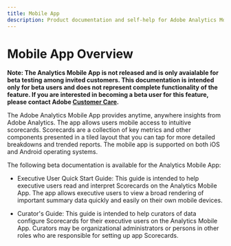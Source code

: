 ```yaml
---
title: Mobile App
description: Product documentation and self-help for Adobe Analytics Mobile App
---
```


# Mobile App Overview

**Note: The Analytics Mobile App is not released and is only avaialable for beta testing among invited customers. This documentation is intended only for beta users and does not represent complete functionality of the feature. If you are interested in becoming a beta user for this feature, please contact Adobe [Customer Care](https://helpx.adobe.com/contact/enterprise-support.ec.html).**

The Adobe Analytics Mobile App provides anytime, anywhere insights from Adobe Analytics.  The app allows users mobile access to intuitive scorecards. Scorecards are a collection of key metrics and other components presented in a tiled layout that you can tap for more detailed breakdowns and trended reports. The mobile app is supported on both iOS and Android operating systems.

The following beta documentation is available for the Analytics Mobile App:

* Executive User Quick Start Guide: This guide is intended to help executive users read and interpret Scorecards on the Analytics Mobile App. The app allows executive users to view a broad rendering of important summary data quickly and easily on their own mobile devices.


* Curator's Guide: This guide is intended to help curators of data configure Scorecards for their executive users on the Analytics Mobile App. Curators may be organizational administrators or persons in other roles who are responsible for setting up app Scorecards.
